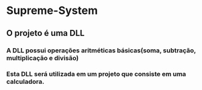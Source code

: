# Supreme-System

## O projeto é uma DLL

### A DLL possui operações aritméticas básicas(soma, subtração, multiplicação e divisão)
### Esta DLL será utilizada em um projeto que consiste em uma calculadora.
